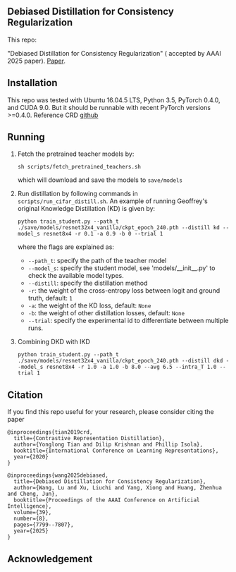 ## Debiased Distillation for Consistency Regularization

This repo:

"Debiased Distillation for Consistency Regularization" ( accepted by AAAI 2025 paper). [Paper](https://ojs.aaai.org/index.php/AAAI/article/view/32840).

## Installation

This repo was tested with Ubuntu 16.04.5 LTS, Python 3.5, PyTorch 0.4.0, and CUDA 9.0. But it should be runnable with recent PyTorch versions >=0.4.0. Reference CRD [github](https://github.com/HobbitLong/RepDistiller)

## Running

1. Fetch the pretrained teacher models by:

    ```
    sh scripts/fetch_pretrained_teachers.sh
    ```
   which will download and save the models to `save/models`
   
2. Run distillation by following commands in `scripts/run_cifar_distill.sh`. An example of running Geoffrey's original Knowledge Distillation (KD) is given by:

    ```
    python train_student.py --path_t ./save/models/resnet32x4_vanilla/ckpt_epoch_240.pth --distill kd --model_s resnet8x4 -r 0.1 -a 0.9 -b 0 --trial 1
    ```
    where the flags are explained as:
    - `--path_t`: specify the path of the teacher model
    - `--model_s`: specify the student model, see 'models/\_\_init\_\_.py' to check the available model types.
    - `--distill`: specify the distillation method
    - `-r`: the weight of the cross-entropy loss between logit and ground truth, default: `1`
    - `-a`: the weight of the KD loss, default: `None`
    - `-b`: the weight of other distillation losses, default: `None`
    - `--trial`: specify the experimental id to differentiate between multiple runs.
    
      
3. Combining DKD with IKD
    ```
    python train_student.py --path_t ./save/models/resnet32x4_vanilla/ckpt_epoch_240.pth --distill dkd --model_s resnet8x4 -r 1.0 -a 1.0 -b 8.0 --avg 6.5 --intra_T 1.0 --trial 1     
    ```
## Citation

If you find this repo useful for your research, please consider citing the paper

```
@inproceedings{tian2019crd,
  title={Contrastive Representation Distillation},
  author={Yonglong Tian and Dilip Krishnan and Phillip Isola},
  booktitle={International Conference on Learning Representations},
  year={2020}
}

@inproceedings{wang2025debiased,
  title={Debiased Distillation for Consistency Regularization},
  author={Wang, Lu and Xu, Liuchi and Yang, Xiong and Huang, Zhenhua and Cheng, Jun},
  booktitle={Proceedings of the AAAI Conference on Artificial Intelligence},
  volume={39},
  number={8},
  pages={7799--7807},
  year={2025}
}
```

## Acknowledgement